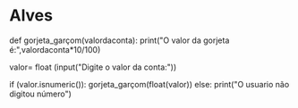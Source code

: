 # Alves
def gorjeta_garçom(valordaconta):
    print("O valor da gorjeta é:",valordaconta*10/100)

valor= float (input("Digite o valor da conta:"))

if (valor.isnumeric()):
    gorjeta_garçom(float(valor))
else:
    print("O usuario não digitou número")
